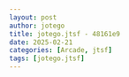 ```yaml
---
layout: post
author: jotego
title: jotego.jtsf - 48161e9
date: 2025-02-21
categories: [Arcade, jtsf]
tags: [jotego.jtsf]
---
```



